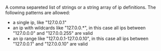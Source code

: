 A comma separeted list of strings or a string array of ip definitions. The following patterns are allowed:

- a single ip, like "127.0.0.1"
- an ip with wildcards like "127.0.0.*", in this case all ips between "127.0.0.0" and "127.0.0.255" are valid
- an ip range like "127.0.0.1-127.0.0.10", in this case all ips between "127.0.0.1" and "127.0.0.10" are valid